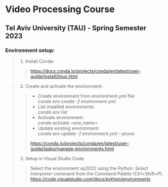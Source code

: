 # Video Processing Course
## Tel Aviv University (TAU) - Spring Semester 2023

### Environment setup:
> 1. Install Conda:  
> > https://docs.conda.io/projects/conda/en/latest/user-guide/install/linux.html  
<!-- > > *export PATH="/home/\<username\>/anaconda3/bin:$PATH"* -->
> 2. Create and activate the environment:
> > - Create environment from environment.yml file:  
> > *conda env create -f environment.yml*  
> > - List installed environments:  
> > *conda env list*  
> > - Activate environment:    
> > *conda activate <env_name>*    
> > - Update existing environment:  
> > *conda env update -f environment.yml --prune*  
> >
> > https://conda.io/projects/conda/en/latest/user-guide/tasks/manage-environments.html
> 3. Setup in Visual Studio Code:  
> > Select the environment *vp2022* using the *Python: Select Interpreter* command from the Command Palette (Ctrl+Shift+P).  
> > https://code.visualstudio.com/docs/python/environments  




